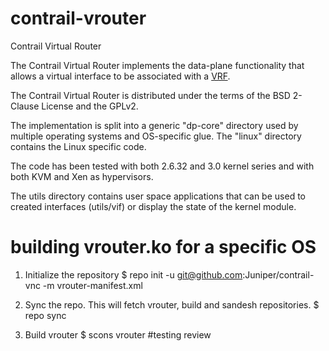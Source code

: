 contrail-vrouter
================

Contrail Virtual Router

The Contrail Virtual Router implements the data-plane functionality that allows a virtual interface to be associated
with a [VRF](http://en.wikipedia.org/wiki/Virtual_Routing_and_Forwarding).

The Contrail Virtual Router is distributed under the terms of the BSD 2-Clause License and the GPLv2.

The implementation is split into a generic "dp-core" directory used by
multiple operating systems and OS-specific glue. The "linux" directory
contains the Linux specific code.

The code has been tested with both 2.6.32 and 3.0 kernel series and
with both KVM and Xen as hypervisors.

The utils directory contains user space applications that can be used
to created interfaces (utils/vif) or display the state of the kernel
module.

building vrouter.ko for a specific OS
==================================

1. Initialize the repository
$ repo init -u git@github.com:Juniper/contrail-vnc -m vrouter-manifest.xml

2. Sync the repo. This will fetch vrouter, build and sandesh repositories.
$ repo sync

3. Build vrouter
$ scons vrouter
#testing review
